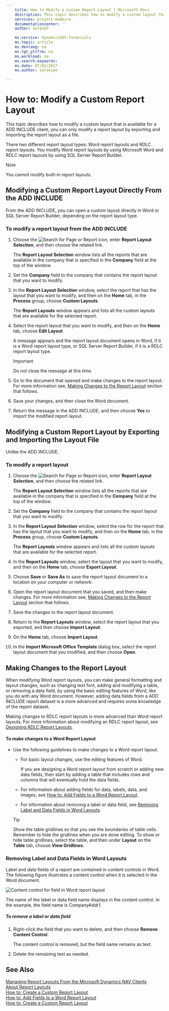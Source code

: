 ```yaml
---
    title: How to Modify a Custom Report Layout | Microsoft Docs
    description: This topic describes how to modify a custom layout that is available for a ADD INCLUDE<!--[!INCLUDE[navnow](../../includes/nav_web_md.md)]--> client, you can only modify a report layout by exporting and importing the report layout as a file.
    services: project-madeira
    documentationcenter: ''
    author: SorenGP

    ms.service: dynamics365-financials
    ms.topic: article
    ms.devlang: na
    ms.tgt_pltfrm: na
    ms.workload: na
    ms.search.keywords:
    ms.date: 07/01/2017
    ms.author: sgroespe

---
```

# How to: Modify a Custom Report Layout
This topic describes how to modify a custom layout that is available for a ADD INCLUDE<!--[!INCLUDE[navnow](../../includes/nav_web_md.md)]--> client, you can only modify a report layout by exporting and importing the report layout as a file.  
  
 There two different report layout types: Word report layouts and RDLC report layouts. You modify Word report layouts by using Microsoft Word and RDLC report layouts by using SQL Server Report Builder.  
  
> [!NOTE]  
>  You cannot modify built-in report layouts.  
  
##  <a name="ModFromWindowsCli"></a> Modifying a Custom Report Layout Directly From the ADD INCLUDE<!--[!INCLUDE[nav_windows](../../includes/nav_windows_md.md)]-->  
 From the ADD INCLUDE<!--[!INCLUDE[nav_windows](../../includes/nav_windows_md.md)]-->, you can open a custom layout directly in Word or SQL Server Report Builder, depending on the report layout type.  
  
###  <a name="EditLayoutFromWindowsClient"></a> To modify a report layout from the ADD INCLUDE<!--[!INCLUDE[nav_windows](../../includes/nav_windows_md.md)]-->  
  
1.  Choose the ![Search for Page or Report](media/ui-search/search_small.png "Search for Page or Report icon") icon, enter **Report Layout Selection**, and then choose the related link.  
  
     The **Report Layout Selection** window lists all the reports that are available in the company that is specified in the **Company** field at the top of the window.  
  
2.  Set the **Company** field to the company that contains the report layout that you want to modify.  
  
3.  In the **Report Layout Selection** window, select the report that has the layout that you want to modify, and then on the **Home** tab, in the **Process** group, choose **Custom Layouts**.  
  
     The **Report Layouts** window appears and lists all the custom layouts that are available for the selected report.  
  
4.  Select the report layout that you want to modify, and then on the **Home** tab, choose **Edit Layout**.  
  
     A message appears and the report layout document opens in Word, if it is a Word report layout type, or SQL Server Report Builder, if it is a RDLC report layout type.  
  
    > [!IMPORTANT]  
    >  Do not close the message at this time.  
  
5.  Go to the document that opened and make changes to the report layout. For more information see, [Making Changes to the Report Layout](../WorkingWithDynamics/how-to-modify-a-custom-report-layout.md#MakeChangesToLayout) section that follows.  
  
6.  Save your changes, and then close the Word document.  
  
7.  Return the message in the ADD INCLUDE<!--[!INCLUDE[nav_windows](../../includes/nav_windows_md.md)]-->, and then choose **Yes** to import the modified report layout.  
  
##  <a name="ModifyLayoutWeb"></a> Modifying a Custom Report Layout by Exporting and Importing the Layout File  
 Unlike the ADD INCLUDE<!--[!INCLUDE[nav_windows](../../includes/nav_windows_md.md)]-->.  
  
###  <a name="EditLayoutFromWebClient"></a> To modify a report layout  
  
1.  Choose the ![Search for Page or Report](media/ui-search/search_small.png "Search for Page or Report icon") icon, enter **Report Layout Selection**, and then choose the related link.  
  
     The **Report Layout Selection** window lists all the reports that are available in the company that is specified in the **Company** field at the top of the window.  
  
2.  Set the **Company** field to the company that contains the report layout that you want to modify.  
  
3.  In the **Report Layout Selection** window, select the row for the report that has the layout that you want to modify, and then on the **Home** tab, in the **Process** group, choose **Custom Layouts**.  
  
     The **Report Layouts** window appears and lists all the custom layouts that are available for the selected report.  
  
4.  In the **Report Layouts** window, select the layout that you want to modify, and then on the **Home** tab, choose **Export Layout**.  
  
5.  Choose **Save** or **Save As** to save the report layout document to a location on your computer or network.  
  
6.  Open the report layout document that you saved, and then make changes. For more information see, [Making Changes to the Report Layout](../WorkingWithDynamics/how-to-modify-a-custom-report-layout.md#MakeChangesToLayout) section that follows.  
  
7.  Save the changes to the report layout document.  
  
8.  Return to the **Report Layouts** window, select the report layout that you exported, and then choose **Import Layout**.  
  
9. On the **Home** tab, choose **Import Layout**.  
  
10. In the **Import Microsoft Office Template** dialog box, select the report layout document that you modified, and then choose **Open**.  
  
##  <a name="MakeChangesToLayout"></a> Making Changes to the Report Layout  
 When modifying Word report layouts, you can make general formatting and layout changes, such as changing text font, adding and modifying a table, or removing a data field, by using the basic editing features of Word, like you do with any Word document. However, adding data fields from a ADD INCLUDE<!--[!INCLUDE[d365fin](../../includes/d365fin_md.md)]--> report dataset is a more advanced and requires some knowledge of the report dataset.  
  
 Making changes to RDLC report layouts is more advanced than Word report layouts. For more information about modifying an RDLC report layout, see [Designing RDLC Report Layouts](../FullExperience/Designing%20RDLC%20Report%20Layouts.md).  
  
#### To make changes to a Word Report Layout  
  
-   Use the following guidelines to make changes to a Word report layout.  
  
    -   For basic layout changes, use the editing features of Word.  
  
         If you are designing a Word report layout from scratch or adding new data fields, then start by adding a table that includes rows and columns that will eventually hold the data fields.  
  
    -   For information about adding fields for data, labels, data, and images, see [How to: Add Fields to a Word Report Layout](../FullExperience/how-to-add-fields-to-a-word-report-layout.md).  
  
    -   For information about removing a label or data field, see [Removing Label and Data Fields in Word Layouts](../WorkingWithDynamics/how-to-modify-a-custom-report-layout.md#RemoveField).  
  
    > [!TIP]  
    >  Show the table gridlines so that you see the boundaries of table cells. Remember to hide the gridlines when you are done editing. To show or hide table gridlines, select the table, and then under **Layout** on the **Table** tab, choose **View Gridlines**.  
  
###  <a name="RemoveField"></a> Removing Label and Data Fields in Word Layouts  
 Label and data fields of a report are contained in content controls in Word. The following figure illustrates a content control when it is selected in the Word document.  
  
 ![Content control for field in Word report layout](../FullExperience/media/nav_wordreportlayouts_contentcontrol.png "NAV_WordReportLayouts_ContentControl")  
  
 The name of the label or data field name displays in the content control. In the example, the field name is CompanyAddr1.  
  
##### To remove a label or data field  
  
1.  Right-click the field that you want to delete, and then choose **Remove Content Control**.  
  
     The content control is removed, but the field name remains as text.  
  
2.  Delete the remaining text as needed.  
  
## See Also  
 [Managing Report Layouts From the Microsoft Dynamics NAV Clients](../FullExperience/managing-report-layouts-from-the-microsoft-dynamics-nav-clients.md)   
 [About Report Layouts](../FullExperience/about-report-layouts.md)   
 [How to: Create a Custom Report Layout](../FullExperience/how-to-create-a-custom-report-layout.md)   
 [How to: Add Fields to a Word Report Layout](../FullExperience/how-to-add-fields-to-a-word-report-layout.md)   
 [How to: Create a Custom Report Layout](../FullExperience/how-to-create-a-custom-report-layout.md)